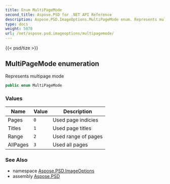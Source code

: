 ```yaml
---
title: Enum MultiPageMode
second_title: Aspose.PSD for .NET API Reference
description: Aspose.PSD.ImageOptions.MultiPageMode enum. Represents multipage mode
type: docs
weight: 5070
url: /net/aspose.psd.imageoptions/multipagemode/
---
```

{{< psd/tize >}}
## MultiPageMode enumeration

Represents multipage mode

```csharp
public enum MultiPageMode
```

### Values

| Name | Value | Description |
| --- | --- | --- |
| Pages | `0` | Used page indicies |
| Titles | `1` | Used page titles |
| Range | `2` | Used range of pages |
| AllPages | `3` | Used all pages |

### See Also

* namespace [Aspose.PSD.ImageOptions](../../aspose.psd.imageoptions/)
* assembly [Aspose.PSD](../../)


